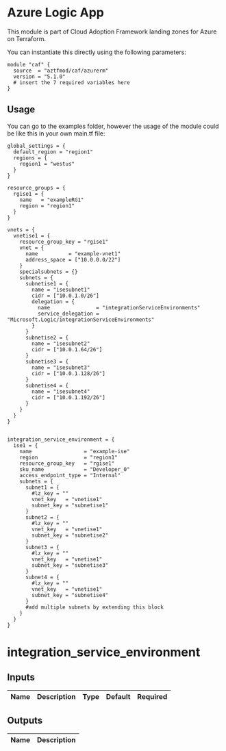 # Azure Logic App

This module is part of Cloud Adoption Framework landing zones for Azure on Terraform.

You can instantiate this directly using the following parameters:

```hcl
module "caf" {
  source  = "aztfmod/caf/azurerm"
  version = "5.1.0"
  # insert the 7 required variables here
}
```


## Usage
You can go to the examples folder, however the usage of the module could be like this in your own main.tf file:

```hcl
global_settings = {
  default_region = "region1"
  regions = {
    region1 = "westus"
  }
}

resource_groups = {
  rgise1 = {
    name   = "exampleRG1"
    region = "region1"
  }
}

vnets = {
  vnetise1 = {
    resource_group_key = "rgise1"
    vnet = {
      name          = "example-vnet1"
      address_space = ["10.0.0.0/22"]
    }
    specialsubnets = {}
    subnets = {
      subnetise1 = {
        name = "isesubnet1"
        cidr = ["10.0.1.0/26"]
        delegation = {
          name               = "integrationServiceEnvironments"
          service_delegation = "Microsoft.Logic/integrationServiceEnvironments"
        }
      }
      subnetise2 = {
        name = "isesubnet2"
        cidr = ["10.0.1.64/26"]
      }
      subnetise3 = {
        name = "isesubnet3"
        cidr = ["10.0.1.128/26"]
      }
      subnetise4 = {
        name = "isesubnet4"
        cidr = ["10.0.1.192/26"]
      }
    }
  }
}


integration_service_environment = {
  ise1 = {
    name                 = "example-ise"
    region               = "region1"
    resource_group_key   = "rgise1"
    sku_name             = "Developer_0"
    access_endpoint_type = "Internal"
    subnets = {
      subnet1 = {
        #lz_key = ""
        vnet_key   = "vnetise1"
        subnet_key = "subnetise1"
      }
      subnet2 = {
        #lz_key = ""
        vnet_key   = "vnetise1"
        subnet_key = "subnetise2"
      }
      subnet3 = {
        #lz_key = ""
        vnet_key   = "vnetise1"
        subnet_key = "subnetise3"
      }
      subnet4 = {
        #lz_key = ""
        vnet_key   = "vnetise1"
        subnet_key = "subnetise4"
      }
      #add multiple subnets by extending this block
    }
  }
}
```
# integration_service_environment

## Inputs
| Name | Description | Type | Default | Required |
|------|-------------|------|---------|:--------:|


## Outputs
| Name | Description |
|------|-------------|

